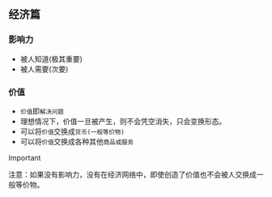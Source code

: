 ## 经济篇

### 影响力

- 被人知道(极其重要)
- 被人需要(次要)

### 价值

- `价值`即`解决问题`
- 理想情况下，价值一旦被产生，则不会凭空消失，只会变换形态。
- 可以将`价值`交换成`货币(一般等价物)`
- 可以将`价值`交换成各种其他`商品或服务`

> [!IMPORTANT]
> 注意：如果没有影响力，没有在经济网络中，即使创造了价值也不会被人交换成一般等价物。
